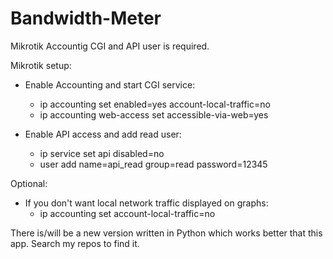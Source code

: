 # Bandwidth-Meter 

Mikrotik Accountig CGI and API user is required.

Mikrotik setup:
  * Enable Accounting and start CGI service:
    * ip accounting set enabled=yes account-local-traffic=no
    * ip accounting web-access set accessible-via-web=yes
    
  * Enable API access and add read user:
    *  ip service set api disabled=no
    *  user add name=api_read group=read password=12345


Optional:
* If you don't want local network traffic displayed on graphs:
  * ip accounting set account-local-traffic=no


There is/will be a new version written in Python which works better that this app. Search my repos to find it.
